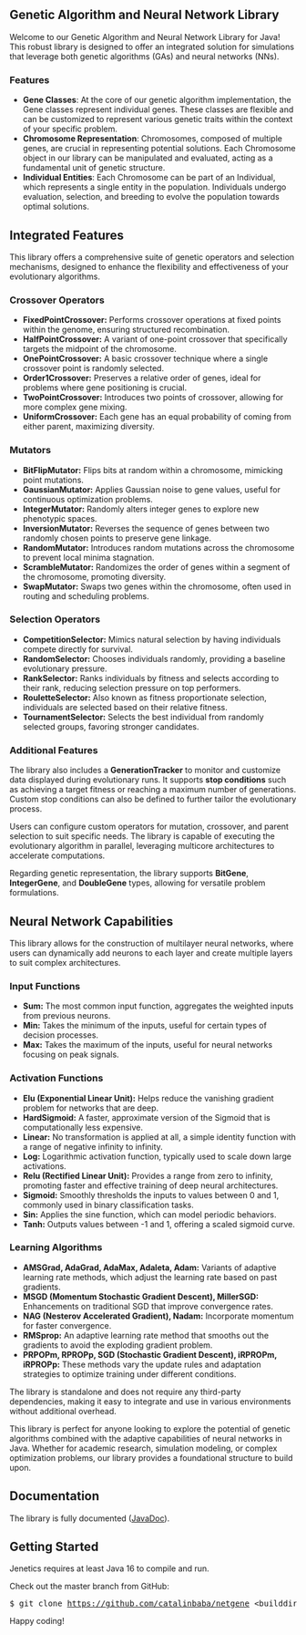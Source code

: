 <h2>Genetic Algorithm and Neural Network Library</h2>

<p>Welcome to our Genetic Algorithm and Neural Network Library for Java! This robust library is designed to offer an integrated solution for simulations that leverage both genetic algorithms (GAs) and neural networks (NNs).</p>

<h3>Features</h3>

<ul>
    <li><strong>Gene Classes</strong>: At the core of our genetic algorithm implementation, the Gene classes represent individual genes. These classes are flexible and can be customized to represent various genetic traits within the context of your specific problem.</li>
    <li><strong>Chromosome Representation</strong>: Chromosomes, composed of multiple genes, are crucial in representing potential solutions. Each Chromosome object in our library can be manipulated and evaluated, acting as a fundamental unit of genetic structure.</li>
    <li><strong>Individual Entities</strong>: Each Chromosome can be part of an Individual, which represents a single entity in the population. Individuals undergo evaluation, selection, and breeding to evolve the population towards optimal solutions.</li>
</ul>

<h2>Integrated Features</h2>

<p>This library offers a comprehensive suite of genetic operators and selection mechanisms, designed to enhance the flexibility and effectiveness of your evolutionary algorithms.</p>

<h3>Crossover Operators</h3>
<ul>
    <li><strong>FixedPointCrossover:</strong> Performs crossover operations at fixed points within the genome, ensuring structured recombination.</li>
    <li><strong>HalfPointCrossover:</strong> A variant of one-point crossover that specifically targets the midpoint of the chromosome.</li>
    <li><strong>OnePointCrossover:</strong> A basic crossover technique where a single crossover point is randomly selected.</li>
    <li><strong>Order1Crossover:</strong> Preserves a relative order of genes, ideal for problems where gene positioning is crucial.</li>
    <li><strong>TwoPointCrossover:</strong> Introduces two points of crossover, allowing for more complex gene mixing.</li>
    <li><strong>UniformCrossover:</strong> Each gene has an equal probability of coming from either parent, maximizing diversity.</li>
</ul>

<h3>Mutators</h3>
<ul>
    <li><strong>BitFlipMutator:</strong> Flips bits at random within a chromosome, mimicking point mutations.</li>
    <li><strong>GaussianMutator:</strong> Applies Gaussian noise to gene values, useful for continuous optimization problems.</li>
    <li><strong>IntegerMutator:</strong> Randomly alters integer genes to explore new phenotypic spaces.</li>
    <li><strong>InversionMutator:</strong> Reverses the sequence of genes between two randomly chosen points to preserve gene linkage.</li>
    <li><strong>RandomMutator:</strong> Introduces random mutations across the chromosome to prevent local minima stagnation.</li>
    <li><strong>ScrambleMutator:</strong> Randomizes the order of genes within a segment of the chromosome, promoting diversity.</li>
    <li><strong>SwapMutator:</strong> Swaps two genes within the chromosome, often used in routing and scheduling problems.</li>
</ul>

<h3>Selection Operators</h3>
<ul>
    <li><strong>CompetitionSelector:</strong> Mimics natural selection by having individuals compete directly for survival.</li>
    <li><strong>RandomSelector:</strong> Chooses individuals randomly, providing a baseline evolutionary pressure.</li>
    <li><strong>RankSelector:</strong> Ranks individuals by fitness and selects according to their rank, reducing selection pressure on top performers.</li>
    <li><strong>RouletteSelector:</strong> Also known as fitness proportionate selection, individuals are selected based on their relative fitness.</li>
    <li><strong>TournamentSelector:</strong> Selects the best individual from randomly selected groups, favoring stronger candidates.</li>
</ul>

<h3>Additional Features</h3>
<p>The library also includes a <strong>GenerationTracker</strong> to monitor and customize data displayed during evolutionary runs. It supports <strong>stop conditions</strong> such as achieving a target fitness or reaching a maximum number of generations. Custom stop conditions can also be defined to further tailor the evolutionary process.</p>

<p>Users can configure custom operators for mutation, crossover, and parent selection to suit specific needs. The library is capable of executing the evolutionary algorithm in parallel, leveraging multicore architectures to accelerate computations.</p>

<p>Regarding genetic representation, the library supports <strong>BitGene</strong>, <strong>IntegerGene</strong>, and <strong>DoubleGene</strong> types, allowing for versatile problem formulations.</p>

<h2>Neural Network Capabilities</h2>

<p>This library allows for the construction of multilayer neural networks, where users can dynamically add neurons to each layer and create multiple layers to suit complex architectures.</p>

<h3>Input Functions</h3>
<ul>
    <li><strong>Sum:</strong> The most common input function, aggregates the weighted inputs from previous neurons.</li>
    <li><strong>Min:</strong> Takes the minimum of the inputs, useful for certain types of decision processes.</li>
    <li><strong>Max:</strong> Takes the maximum of the inputs, useful for neural networks focusing on peak signals.</li>
</ul>

<h3>Activation Functions</h3>
<ul>
    <li><strong>Elu (Exponential Linear Unit):</strong> Helps reduce the vanishing gradient problem for networks that are deep.</li>
    <li><strong>HardSigmoid:</strong> A faster, approximate version of the Sigmoid that is computationally less expensive.</li>
    <li><strong>Linear:</strong> No transformation is applied at all, a simple identity function with a range of negative infinity to infinity.</li>
    <li><strong>Log:</strong> Logarithmic activation function, typically used to scale down large activations.</li>
    <li><strong>Relu (Rectified Linear Unit):</strong> Provides a range from zero to infinity, promoting faster and effective training of deep neural architectures.</li>
    <li><strong>Sigmoid:</strong> Smoothly thresholds the inputs to values between 0 and 1, commonly used in binary classification tasks.</li>
    <li><strong>Sin:</strong> Applies the sine function, which can model periodic behaviors.</li>
    <li><strong>Tanh:</strong> Outputs values between -1 and 1, offering a scaled sigmoid curve.</li>
</ul>

<h3>Learning Algorithms</h3>
<ul>
    <li><strong>AMSGrad, AdaGrad, AdaMax, Adaleta, Adam:</strong> Variants of adaptive learning rate methods, which adjust the learning rate based on past gradients.</li>
    <li><strong>MSGD (Momentum Stochastic Gradient Descent), MillerSGD:</strong> Enhancements on traditional SGD that improve convergence rates.</li>
    <li><strong>NAG (Nesterov Accelerated Gradient), Nadam:</strong> Incorporate momentum for faster convergence.</li>
    <li><strong>RMSprop:</strong> An adaptive learning rate method that smooths out the gradients to avoid the exploding gradient problem.</li>
    <li><strong>PRPOPm, RPROPp, SGD (Stochastic Gradient Descent), iRPROPm, iRPROPp:</strong> These methods vary the update rules and adaptation strategies to optimize training under different conditions.</li>
</ul>

<p>The library is standalone and does not require any third-party dependencies, making it easy to integrate and use in various environments without additional overhead.</p>


<p>This library is perfect for anyone looking to explore the potential of genetic algorithms combined with the adaptive capabilities of neural networks in Java. Whether for academic research, simulation modeling, or complex optimization problems, our library provides a foundational structure to build upon.</p>

<h2>Documentation</h2>

<p>The library is fully documented (<a href="https://github.com/catalinbaba/netgene/tree/master/dist/javadoc" target="_blank">JavaDoc</a>).</p>

<h2>Getting Started</h2>

<p>Jenetics requires at least Java 16 to compile and run.</p>

<p>Check out the master branch from GitHub:</p>

<pre>
$ git clone <a href="https://github.com/catalinbaba/netgene.git">https://github.com/catalinbaba/netgene</a> &lt;builddir&gt;
</pre>

<p>Happy coding!</p>
